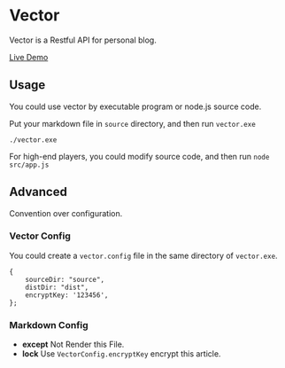 # Vector

Vector is a Restful API for personal blog.

[Live Demo](https://treecat.cn)

## Usage

You could use vector by executable program or node.js source code.

Put your markdown file in `source` directory, and then run `vector.exe`

```
./vector.exe
```

For high-end players, you could modify source code, and then run `node src/app.js`

## Advanced

Convention over configuration.

### Vector Config

You could create a `vector.config` file in the same directory of `vector.exe`.

```
{
    sourceDir: "source",
    distDir: "dist",
    encryptKey: '123456',
};
```

### Markdown Config

-   **except** Not Render this File.
-   **lock** Use `VectorConfig.encryptKey` encrypt this article.
